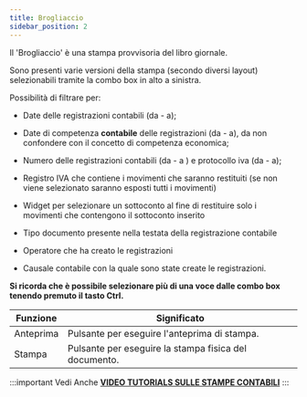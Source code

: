 ```yaml
---
title: Brogliaccio
sidebar_position: 2
---
```


Il 'Brogliaccio' è una stampa provvisoria del libro giornale. 

Sono presenti varie versioni della stampa (secondo diversi layout) selezionabili tramite la combo box in alto a sinistra.

Possibilità di filtrare per:

- Date delle registrazioni contabili (da - a);

- Date di competenza **contabile** delle registrazioni (da - a), da non confondere con il concetto di competenza economica;

- Numero delle registrazioni contabili (da - a ) e protocollo iva (da - a);

- Registro IVA che contiene i movimenti che saranno restituiti (se non viene selezionato saranno esposti tutti i movimenti)

- Widget per selezionare un sottoconto al fine di restituire solo i movimenti che contengono il sottoconto inserito



- Tipo documento presente nella testata della registrazione contabile

- Operatore che ha creato le registrazioni

- Causale contabile con la quale sono state create le registrazioni. 

**Si ricorda che è possibile selezionare più di una voce dalle combo box tenendo premuto il tasto Ctrl.**





| Funzione | Significato |
| --- | --- |
| Anteprima | Pulsante per eseguire l'anteprima di stampa. |
| Stampa | Pulsante per eseguire la stampa fisica del documento. |


:::important Vedi Anche
[**VIDEO TUTORIALS SULLE STAMPE CONTABILI**](/docs/video/finance/intro)
:::



